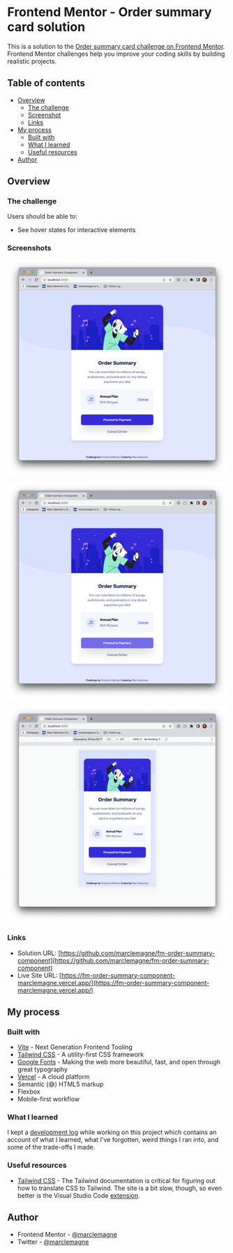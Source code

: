 # Frontend Mentor - Order summary card solution

This is a solution to the [Order summary card challenge on Frontend Mentor](https://www.frontendmentor.io/challenges/order-summary-component-QlPmajDUj). Frontend Mentor challenges help you improve your coding skills by building realistic projects.

## Table of contents

- [Overview](#overview)
  - [The challenge](#the-challenge)
  - [Screenshot](#screenshots)
  - [Links](#links)
- [My process](#my-process)
  - [Built with](#built-with)
  - [What I learned](#what-i-learned)
  - [Useful resources](#useful-resources)
- [Author](#author)

## Overview

### The challenge

Users should be able to:

- See hover states for interactive elements

### Screenshots

![Desktop screenshot](./screenshots/screenshot-desktop.png)

![Desktop screenshot showing main CTA hover state](./screenshots/screenshot-desktop-hover.png)

![Mobile screenshot](./screenshots/screenshot-mobile.png)

### Links

- Solution URL: [https://github.com/marclemagne/fm-order-summary-component](https://github.com/marclemagne/fm-order-summary-component)
- Live Site URL: [https://fm-order-summary-component-marclemagne.vercel.app/](https://fm-order-summary-component-marclemagne.vercel.app/)

## My process

### Built with

- [Vite](https://vitejs.dev/) - Next Generation Frontend Tooling
- [Tailwind CSS](https://tailwindcss.com/) - A utility-first CSS framework
- [Google Fonts](https://fonts.google.com/) - Making the web more beautiful, fast, and open through great typography
- [Vercel](https://vercel.com/) - A cloud platform
- Semantic (:sweat_smile:) HTML5 markup
- Flexbox
- Mobile-first workflow

### What I learned

I kept a [development log](./development-log.md) while working on this project which contains an account of what I learned, what I've forgotten, weird things I ran into, and some of the trade-offs I made.

### Useful resources

- [Tailwind CSS](https://tailwindcss.com/docs/installation) - The Tailwind documentation is critical for figuring out how to translate CSS to Tailwind. The site is a bit slow, though, so even better is the Visual Studio Code [extension](https://marketplace.visualstudio.com/items?itemName=bradlc.vscode-tailwindcss).

## Author

- Frontend Mentor - [@marclemagne](https://www.frontendmentor.io/profile/marclemagne)
- Twitter - [@marclemagne](https://www.twitter.com/marclemagne)
